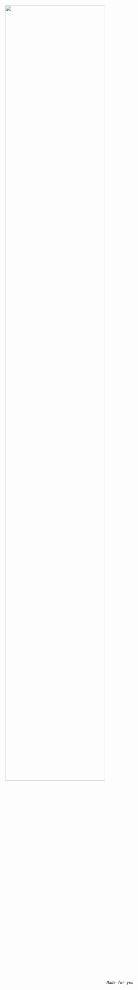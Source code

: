 <h1 align='center'><a href="https://springreen.gs"><img src='https://github.com/sprin-g-reen/flask-website/blob/main/name.svg' width="80%"></img></a></h1>
<h6 align='right'><code>Made for you</code></h6>
